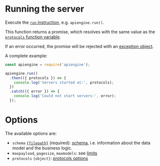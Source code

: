 # Running the server

Execute the [`run` instruction](usage.md), e.g. `apiengine.run()`.

This function returns a promise, which resolves with the same value as the
[`protocols` function variable](logging.md#functions-variables).

If an error occurred, the promise will be rejected with an
[exception object](error.md#exceptions-thrown-in-the-server).

A complete example:

<!-- eslint-disable no-unused-vars, no-undef, strict, no-console,
no-restricted-globals, unicorn/catch-error-name, promise/always-return,
promise/prefer-await-to-then -->
```javascript
const apiengine = require('apiengine');

apiengine.run()
  .then(({ protocols }) => {
    console.log('Servers started at:', protocols);
  })
  .catch(({ error }) => {
    console.log('Could not start servers:', error);
  });
```

# Options

The available options are:
  - `schema` [`{filepath}`](configuration.md#filepaths-options) (required):
    [schema](schema.md), i.e. information about the data model and
    the business logic.
  - `maxpayload`, `pagesize`, `maxmodels`: see [limits](limits.md#options)
  - `protocols` `{object}`: [protocols options](protocols.md)
